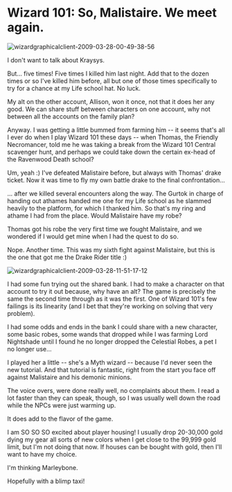 # Wizard 101: So, Malistaire. We meet again.

![wizardgraphicalclient-2009-03-28-00-49-38-56](http://westkarana.com/wp-content/uploads/2009/03/wizardgraphicalclient-2009-03-28-00-49-38-56.jpg "wizardgraphicalclient-2009-03-28-00-49-38-56")

I don't want to talk about Kraysys.

But... five times! Five times I killed him last night. Add that to the dozen times or so I've killed him before, all but one of those times specifically to try for a chance at my Life school hat. No luck.

My alt on the other account, Allison, won it once, not that it does her any good. We can share stuff between characters on one account, why not between all the accounts on the family plan?

Anyway. I was getting a little bummed from farming him -- it seems that's all I ever do when I play Wizard 101 these days -- when Thomas, the Friendly Necromancer, told me he was taking a break from the Wizard 101 Central scavenger hunt, and perhaps we could take down the certain ex-head of the Ravenwood Death school?

Um, yeah :) I've defeated Malistaire before, but always with Thomas' drake ticket. Now it was time to fly my own battle drake to the final confrontation...

... after we killed several encounters along the way. The Gurtok in charge of handing out athames handed me one for my Life school as he slammed heavily to the platform, for which I thanked him. So that's my ring and athame I had from the place. Would Malistaire have my robe?

Thomas got his robe the very first time we fought Malistaire, and we wondered if I would get mine when I had the quest to do so.

Nope. Another time. This was my sixth fight against Malistaire, but this is the one that got me the Drake Rider title :)

![wizardgraphicalclient-2009-03-28-11-51-17-12](http://westkarana.com/wp-content/uploads/2009/03/wizardgraphicalclient-2009-03-28-11-51-17-12.jpg "wizardgraphicalclient-2009-03-28-11-51-17-12")

I had some fun trying out the shared bank. I had to make a character on that account to try it out because, why have an alt? The game is precisely the same the second time through as it was the first. One of Wizard 101's few failings is its linearity (and I bet that they're working on solving that very problem).

I had some odds and ends in the bank I could share with a new character, some basic robes, some wands that dropped while I was farming Lord Nightshade until I found he no longer dropped the Celestial Robes, a pet I no longer use...

I played her a little -- she's a Myth wizard -- because I'd never seen the new tutorial. And that tutorial is fantastic, right from the start you face off against Malistaire and his demonic minions.

The voice overs, were done really well, no complaints about them. I read a lot faster than they can speak, though, so I was usually well down the road while the NPCs were just warming up.

It does add to the flavor of the game.

I am SO SO SO excited about player housing! I usually drop 20-30,000 gold dying my gear all sorts of new colors when I get close to the 99,999 gold limit, but I'm not doing that now. If houses can be bought with gold, then I'll want to have my choice.

I'm thinking Marleybone.

Hopefully with a blimp taxi!

